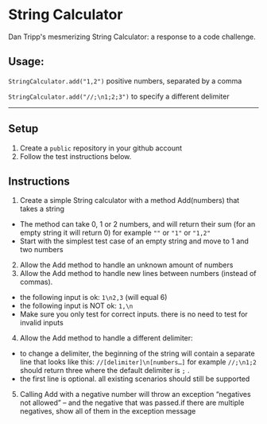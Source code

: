 String Calculator
=================

Dan Tripp's mesmerizing String Calculator: a response to a code challenge.

## Usage:

`StringCalculator.add("1,2")` positive numbers, separated by a comma

`StringCalculator.add("//;\n1;2;3")` to specify a different delimiter

---

## Setup
1. Create a `public` repository in your github account
2. Follow the test instructions below.

## Instructions

 1. Create a simple String calculator with a method Add(numbers) that takes a string
   - The method can take 0, 1 or 2 numbers, and will return their sum (for an empty string it will 
     return 0) for example ```""``` or ```"1"``` or ```"1,2"```
   - Start with the simplest test case of an empty string and move to 1 and two numbers
 2. Allow the Add method to handle an unknown amount of numbers
 3. Allow the Add method to handle new lines between numbers (instead of commas).
   - the following input is ok: ```1\n2,3``` (will equal 6)
   - the following input is NOT ok: ```1,\n```
   - Make sure you only test for correct inputs. there is no need to test for invalid inputs
 4. Allow the Add method to handle a different delimiter:
   - to change a delimiter, the beginning of the string will contain a separate line that looks like 
     this: ```//[delimiter]\n[numbers…]``` for example ```//;\n1;2``` should return three where the 
     default delimiter is ```;``` .
   - the first line is optional. all existing scenarios should still be supported
 5. Calling Add with a negative number will throw an exception “negatives not allowed” – and 
    the negative that was passed.if there are multiple negatives, show all of them in the exception message
